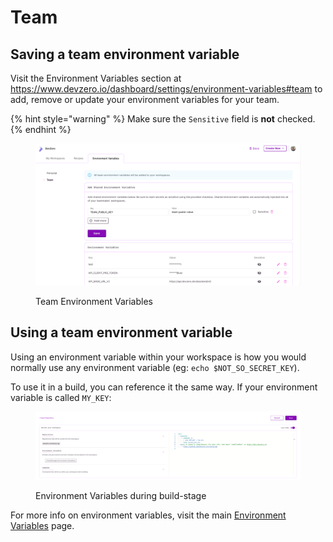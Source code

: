 # Team

## Saving a team environment variable

Visit the Environment Variables section at https://www.devzero.io/dashboard/settings/environment-variables#team to add, remove or update your environment variables for your team.

{% hint style="warning" %}
Make sure the `Sensitive` field is **not** checked.
{% endhint %}

<figure><img src="../.gitbook/assets/team-env-var.png" alt=""><figcaption><p>Team Environment Variables</p></figcaption></figure>

## Using a team environment variable

Using an environment variable within your workspace is how you would normally use any environment variable (eg: `echo $NOT_SO_SECRET_KEY`).

To use it in a build, you can reference it the same way. If your environment variable is called `MY_KEY`:

<figure><img src="../.gitbook/assets/env-var-in-build.png" alt=""><figcaption><p>Environment Variables during build-stage</p></figcaption></figure>

For more info on environment variables, visit the main [Environment Variables](env-vars.md) page.
